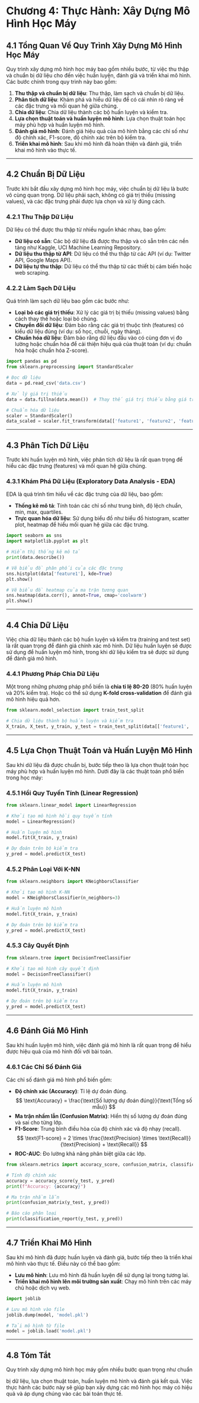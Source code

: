 # Chương 4: Thực Hành: Xây Dựng Mô Hình Học Máy

## 4.1 Tổng Quan Về Quy Trình Xây Dựng Mô Hình Học Máy

Quy trình xây dựng mô hình học máy bao gồm nhiều bước, từ việc thu thập và chuẩn bị dữ liệu cho đến việc huấn luyện, đánh giá và triển khai mô hình. Các bước chính trong quy trình này bao gồm:

1. **Thu thập và chuẩn bị dữ liệu**: Thu thập, làm sạch và chuẩn bị dữ liệu.
2. **Phân tích dữ liệu**: Khám phá và hiểu dữ liệu để có cái nhìn rõ ràng về các đặc trưng và mối quan hệ giữa chúng.
3. **Chia dữ liệu**: Chia dữ liệu thành các bộ huấn luyện và kiểm tra.
4. **Lựa chọn thuật toán và huấn luyện mô hình**: Lựa chọn thuật toán học máy phù hợp và huấn luyện mô hình.
5. **Đánh giá mô hình**: Đánh giá hiệu quả của mô hình bằng các chỉ số như độ chính xác, F1-score, độ chính xác trên bộ kiểm tra.
6. **Triển khai mô hình**: Sau khi mô hình đã hoàn thiện và đánh giá, triển khai mô hình vào thực tế.

---

## 4.2 Chuẩn Bị Dữ Liệu

Trước khi bắt đầu xây dựng mô hình học máy, việc chuẩn bị dữ liệu là bước vô cùng quan trọng. Dữ liệu phải sạch, không có giá trị thiếu (missing values), và các đặc trưng phải được lựa chọn và xử lý đúng cách.

### 4.2.1 Thu Thập Dữ Liệu

Dữ liệu có thể được thu thập từ nhiều nguồn khác nhau, bao gồm:
- **Dữ liệu có sẵn**: Các bộ dữ liệu đã được thu thập và có sẵn trên các nền tảng như Kaggle, UCI Machine Learning Repository.
- **Dữ liệu thu thập từ API**: Dữ liệu có thể thu thập từ các API (ví dụ: Twitter API, Google Maps API).
- **Dữ liệu tự thu thập**: Dữ liệu có thể thu thập từ các thiết bị cảm biến hoặc web scraping.

### 4.2.2 Làm Sạch Dữ Liệu

Quá trình làm sạch dữ liệu bao gồm các bước như:
- **Loại bỏ các giá trị thiếu**: Xử lý các giá trị bị thiếu (missing values) bằng cách thay thế hoặc loại bỏ chúng.
- **Chuyển đổi dữ liệu**: Đảm bảo rằng các giá trị thuộc tính (features) có kiểu dữ liệu đúng (ví dụ: số học, chuỗi, ngày tháng).
- **Chuẩn hóa dữ liệu**: Đảm bảo rằng dữ liệu đầu vào có cùng đơn vị đo lường hoặc chuẩn hóa để cải thiện hiệu quả của thuật toán (ví dụ: chuẩn hóa hoặc chuẩn hóa Z-score).

```python
import pandas as pd
from sklearn.preprocessing import StandardScaler

# Đọc dữ liệu
data = pd.read_csv('data.csv')

# Xử lý giá trị thiếu
data = data.fillna(data.mean())  # Thay thế giá trị thiếu bằng giá trị trung bình của cột

# Chuẩn hóa dữ liệu
scaler = StandardScaler()
data_scaled = scaler.fit_transform(data[['feature1', 'feature2', 'feature3']])
```

---

## 4.3 Phân Tích Dữ Liệu

Trước khi huấn luyện mô hình, việc phân tích dữ liệu là rất quan trọng để hiểu các đặc trưng (features) và mối quan hệ giữa chúng.

### 4.3.1 Khám Phá Dữ Liệu (Exploratory Data Analysis - EDA)

EDA là quá trình tìm hiểu về các đặc trưng của dữ liệu, bao gồm:
- **Thống kê mô tả**: Tính toán các chỉ số như trung bình, độ lệch chuẩn, min, max, quartiles.
- **Trực quan hóa dữ liệu**: Sử dụng biểu đồ như biểu đồ histogram, scatter plot, heatmap để hiểu mối quan hệ giữa các đặc trưng.

```python
import seaborn as sns
import matplotlib.pyplot as plt

# Hiển thị thống kê mô tả
print(data.describe())

# Vẽ biểu đồ phân phối của các đặc trưng
sns.histplot(data['feature1'], kde=True)
plt.show()

# Vẽ biểu đồ heatmap của ma trận tương quan
sns.heatmap(data.corr(), annot=True, cmap='coolwarm')
plt.show()
```

---

## 4.4 Chia Dữ Liệu

Việc chia dữ liệu thành các bộ huấn luyện và kiểm tra (training and test set) là rất quan trọng để đánh giá chính xác mô hình. Dữ liệu huấn luyện sẽ được sử dụng để huấn luyện mô hình, trong khi dữ liệu kiểm tra sẽ được sử dụng để đánh giá mô hình.

### 4.4.1 Phương Pháp Chia Dữ Liệu

Một trong những phương pháp phổ biến là **chia tỉ lệ 80-20** (80% huấn luyện và 20% kiểm tra). Hoặc có thể sử dụng **K-fold cross-validation** để đánh giá mô hình hiệu quả hơn.

```python
from sklearn.model_selection import train_test_split

# Chia dữ liệu thành bộ huấn luyện và kiểm tra
X_train, X_test, y_train, y_test = train_test_split(data[['feature1', 'feature2']], data['target'], test_size=0.2, random_state=42)
```

---

## 4.5 Lựa Chọn Thuật Toán và Huấn Luyện Mô Hình

Sau khi dữ liệu đã được chuẩn bị, bước tiếp theo là lựa chọn thuật toán học máy phù hợp và huấn luyện mô hình. Dưới đây là các thuật toán phổ biến trong học máy:

### 4.5.1 Hồi Quy Tuyến Tính (Linear Regression)

```python
from sklearn.linear_model import LinearRegression

# Khởi tạo mô hình hồi quy tuyến tính
model = LinearRegression()

# Huấn luyện mô hình
model.fit(X_train, y_train)

# Dự đoán trên bộ kiểm tra
y_pred = model.predict(X_test)
```

### 4.5.2 Phân Loại Với K-NN

```python
from sklearn.neighbors import KNeighborsClassifier

# Khởi tạo mô hình K-NN
model = KNeighborsClassifier(n_neighbors=3)

# Huấn luyện mô hình
model.fit(X_train, y_train)

# Dự đoán trên bộ kiểm tra
y_pred = model.predict(X_test)
```

### 4.5.3 Cây Quyết Định

```python
from sklearn.tree import DecisionTreeClassifier

# Khởi tạo mô hình cây quyết định
model = DecisionTreeClassifier()

# Huấn luyện mô hình
model.fit(X_train, y_train)

# Dự đoán trên bộ kiểm tra
y_pred = model.predict(X_test)
```

---

## 4.6 Đánh Giá Mô Hình

Sau khi huấn luyện mô hình, việc đánh giá mô hình là rất quan trọng để hiểu được hiệu quả của mô hình đối với bài toán.

### 4.6.1 Các Chỉ Số Đánh Giá

Các chỉ số đánh giá mô hình phổ biến gồm:
- **Độ chính xác (Accuracy)**: Tỉ lệ dự đoán đúng.
$$
\text{Accuracy} = \frac{\text{Số lượng dự đoán đúng}}{\text{Tổng số mẫu}}
$$
- **Ma trận nhầm lẫn (Confusion Matrix)**: Hiển thị số lượng dự đoán đúng và sai cho từng lớp.
- **F1-Score**: Trung bình điều hòa của độ chính xác và độ nhạy (recall).
$$
\text{F1-score} = 2 \times \frac{\text{Precision} \times \text{Recall}}{\text{Precision} + \text{Recall}}
$$
- **ROC-AUC**: Đo lường khả năng phân biệt giữa các lớp.

```python
from sklearn.metrics import accuracy_score, confusion_matrix, classification_report

# Tính độ chính xác
accuracy = accuracy_score(y_test, y_pred)
print(f"Accuracy: {accuracy}")

# Ma trận nhầm lẫn
print(confusion_matrix(y_test, y_pred))

# Báo cáo phân loại
print(classification_report(y_test, y_pred))
```

---

## 4.7 Triển Khai Mô Hình

Sau khi mô hình đã được huấn luyện và đánh giá, bước tiếp theo là triển khai mô hình vào thực tế. Điều này có thể bao gồm:
- **Lưu mô hình**: Lưu mô hình đã huấn luyện để sử dụng lại trong tương lai.
- **Triển khai mô hình lên môi trường sản xuất**: Chạy mô hình trên các máy chủ hoặc dịch vụ web.

```python
import joblib

# Lưu mô hình vào file
joblib.dump(model, 'model.pkl')

# Tải mô hình từ file
model = joblib.load('model.pkl')
```

---

## 4.8 Tóm Tắt

Quy trình xây dựng mô hình học máy gồm nhiều bước quan trọng như chuẩn

 bị dữ liệu, lựa chọn thuật toán, huấn luyện mô hình và đánh giá kết quả. Việc thực hành các bước này sẽ giúp bạn xây dựng các mô hình học máy có hiệu quả và áp dụng chúng vào các bài toán thực tế.


